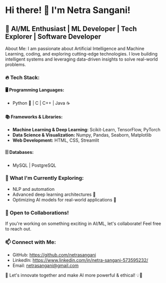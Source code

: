 # Hi there! 👋 I'm Netra Sangani!

## 🚀 AI/ML Enthusiast | ML Developer | Tech Explorer | Software Developer

About Me:
I am passionate about Artificial Intelligence and Machine Learning, coding, and exploring cutting-edge technologies. I love building intelligent systems and leveraging data-driven insights to solve real-world problems.

### 🔥 Tech Stack:

#### 🖥️ Programming Languages:
- Python 🐍 | C | C++ | Java ☕

#### 📚 Frameworks & Libraries:
- **Machine Learning & Deep Learning:** Scikit-Learn, TensorFlow, PyTorch
- **Data Science & Visualization:** Numpy, Pandas, Seaborn, Matplotlib
- **Web Development:** HTML, CSS, Streamlit

#### 🗄️ Databases:
- MySQL | PostgreSQL

### 📌 What I'm Currently Exploring:
- NLP and automation
- Advanced deep learning architectures 🤖
- Optimizing AI models for real-world applications 🚀

### 🌱 Open to Collaborations!
If you're working on something exciting in AI/ML, let's collaborate! Feel free to reach out.

### 📫 Connect with Me:
- GitHub: https://github.com/netrasangani
- LinkedIn: https://www.linkedin.com/in/netra-sangani-573595232/
- Email: netrasangani@gmail.com

🔗 Let's innovate together and make AI more powerful & ethical! 💡🚀
